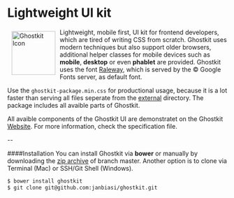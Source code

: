 <h1>Lightweight UI kit</h1>
<p>
  <a href="https://janbiasi.github.io/ghostkit/" title="Ghostkit - Lightweight UI Kit">
    <img src="https://github.com/janbiasi/ghostkit/blob/gh-pages/img/ghost-icon.png" alt="Ghostkit Icon" align="left" hspace="10" vspace="6" style="max-width:50%;" width="100px">
  </a>
Lightweight, mobile first, UI kit for frontend developers, which are tired of writing CSS from scratch. Ghostkit uses modern techniques but also support older browsers, additional helper classes for mobile devices such as <strong>mobile</strong>, <strong>desktop</strong> or even <strong>phablet</strong> are provided. Ghostkit uses the font <a href="https://www.google.com/fonts/specimen/Raleway">Raleway<a>, which is served by the &copy; Google Fonts server, as default font.
</p>
<p>
  Use the <code>ghostkit-package.min.css</code> for productional usage, because it is a lot faster than serving all files   seperate from the <a href="https://github.com/janbiasi/ghostkit/blob/master/ext/">external</a> directory. The package includes all avaible parts of Ghostkit.
  </p>

<p>All avaible components of the Ghostkit UI are demonstratet on the Ghostkit <a href="janbiasi.github.io/ghostkit/">Website</a>. For more information, check the specification file.</p>

--

####Installation
You can install Ghostkit via **bower** or manually by downloading the [zip archive](https://github.com/janbiasi/ghostkit/archive/master.zip) of branch master. Another option is to clone via Terminal (Mac) or SSH/Git Shell (Windows).

```sh
$ bower install ghostkit
$ git clone git@github.com:janbiasi/ghostkit.git
```
